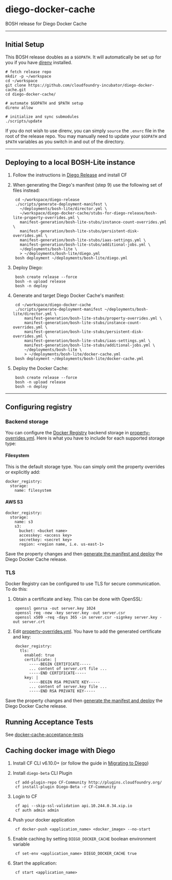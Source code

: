 # diego-docker-cache
BOSH release for Diego Docker Cache

---
## Initial Setup

This BOSH release doubles as a `$GOPATH`. It will automatically be set up for
you if you have [direnv](http://direnv.net) installed.

    # fetch release repo
    mkdir -p ~/workspace
    cd ~/workspace
    git clone https://github.com/cloudfoundry-incubator/diego-docker-cache.git
    cd diego-docker-cache/

    # automate $GOPATH and $PATH setup
    direnv allow

    # initialize and sync submodules
    ./scripts/update

If you do not wish to use direnv, you can simply `source` the `.envrc` file in the root
of the release repo.  You may manually need to update your `$GOPATH` and `$PATH` variables
as you switch in and out of the directory.

---
## Deploying to a local BOSH-Lite instance

1. Follow the instructions in [Diego Release](https://github.com/cloudfoundry-incubator/diego-release) and install CF

1. When generating the Diego's manifest (step 9) use the following set of files instead:

        cd ~/workspace/diego-release
        ./scripts/generate-deployment-manifest \
          ~/deployments/bosh-lite/director.yml \
          ~/workspace/diego-docker-cache/stubs-for-diego-release/bosh-lite-property-overrides.yml \
          manifest-generation/bosh-lite-stubs/instance-count-overrides.yml \
          manifest-generation/bosh-lite-stubs/persistent-disk-overrides.yml \
          manifest-generation/bosh-lite-stubs/iaas-settings.yml \
          manifest-generation/bosh-lite-stubs/additional-jobs.yml \
          ~/deployments/bosh-lite \
          > ~/deployments/bosh-lite/diego.yml
        bosh deployment ~/deployments/bosh-lite/diego.yml

1. Deploy Diego:

        bosh create release --force
        bosh -n upload release
        bosh -n deploy

1. Generate and target Diego Docker Cache's manifest:

        cd ~/workspace/diego-docker-cache
        ./scripts/generate-deployment-manifest ~/deployments/bosh-lite/director.yml \
            manifest-generation/bosh-lite-stubs/property-overrides.yml \
            manifest-generation/bosh-lite-stubs/instance-count-overrides.yml \
            manifest-generation/bosh-lite-stubs/persistent-disk-overrides.yml \
            manifest-generation/bosh-lite-stubs/iaas-settings.yml \
            manifest-generation/bosh-lite-stubs/additional-jobs.yml \
            ~/deployments/bosh-lite \
            > ~/deployments/bosh-lite/docker-cache.yml
        bosh deployment ~/deployments/bosh-lite/docker-cache.yml

1. Deploy the Docker Cache:

        bosh create release --force
        bosh -n upload release
        bosh -n deploy

---
## Configuring registry

### Backend storage

You can configure the [Docker Registry](https://docs.docker.com/registry/) backend storage in [property-overrides.yml](manifest-generation/bosh-lite-stubs/property-overrides.yml). Here is what you have to include for each supported storage type:

#### Filesystem
This is the default storage type. You can simply omit the property overrides or explicitly add:

```
docker_registry:
  storage:
    name: filesystem
```

#### AWS S3

```
docker_registry:
  storage:
    name: s3
    s3:
      bucket: <bucket name>
      accesskey: <access key>
      secretkey: <secret key>
      region: <region name, i.e. us-east-1>
```


Save the property changes and then [generate the manifest and deploy](https://github.com/cloudfoundry-incubator/diego-docker-cache-release#deploying-to-a-local-bosh-lite-instance) the Diego Docker Cache release.

### TLS

Docker Registry can be configured to use TLS for secure communication. To do this:

1. Obtain a certificate and key. This can be done with OpenSSL:

        openssl genrsa -out server.key 1024
        openssl req -new -key server.key -out server.csr
        openssl x509 -req -days 365 -in server.csr -signkey server.key -out server.crt

1. Edit [property-overrides.yml](manifest-generation/bosh-lite-stubs/property-overrides.yml). You have to add the generated certificate and key:

        docker_registry:
          tls:
            enabled: true
            certificate: |
              -----BEGIN CERTIFICATE-----
              ... content of server.crt file ...
              -----END CERTIFICATE-----
            key: |
              -----BEGIN RSA PRIVATE KEY-----
              ... content of server.key file ...
              -----END RSA PRIVATE KEY-----


Save the property changes and then [generate the manifest and deploy](https://github.com/cloudfoundry-incubator/diego-docker-cache-release#deploying-to-a-local-bosh-lite-instance) the Diego Docker Cache release.

## Running Acceptance Tests
See [docker-cache-acceptance-tests](https://github.com/cloudfoundry-incubator/docker-cache-acceptance-tests/)

## Caching docker image with Diego

1. Install CF CLI v6.10.0+ (or follow the guide in [Migrating to Diego](https://github.com/cloudfoundry-incubator/diego-design-notes/blob/master/migrating-to-diego.md#installing-the-diego-beta-cli-plugin))
1. Install `diego-beta` CLI Plugin

        cf add-plugin-repo CF-Community http://plugins.cloudfoundry.org/
        cf install-plugin Diego-Beta -r CF-Community

1. Login to CF

        cf api --skip-ssl-validation api.10.244.0.34.xip.io
        cf auth admin admin

1. Push your docker application

        cf docker-push <application_name> <docker_image> --no-start

1. Enable caching by setting `DIEGO_DOCKER_CACHE` boolean environment variable

        cf set-env <application_name> DIEGO_DOCKER_CACHE true

1. Start the application:

        cf start <application_name>
